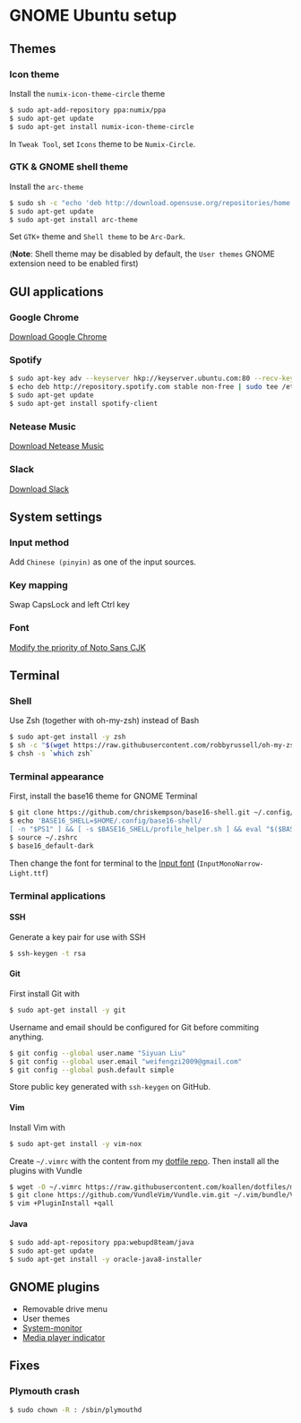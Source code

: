 # GNOME Ubuntu setup

## Themes

### Icon theme

Install the `numix-icon-theme-circle` theme

```bash
$ sudo apt-add-repository ppa:numix/ppa
$ sudo apt-get update
$ sudo apt-get install numix-icon-theme-circle
```

In `Tweak Tool`, set `Icons` theme to be `Numix-Circle`.

### GTK & GNOME shell theme

Install the `arc-theme`

```bash
$ sudo sh -c "echo 'deb http://download.opensuse.org/repositories/home:/Horst3180/xUbuntu_16.04/ /' > /etc/apt/sources.list.d/arc-theme.list"
$ sudo apt-get update
$ sudo apt-get install arc-theme
```

Set `GTK+` theme and `Shell theme` to be `Arc-Dark`.

(**Note**: Shell theme may be disabled by default, the `User themes` GNOME extension need to be enabled first)

## GUI applications

### Google Chrome

[Download Google Chrome](https://www.google.com/chrome/browser/desktop/index.html)

### Spotify

```bash
$ sudo apt-key adv --keyserver hkp://keyserver.ubuntu.com:80 --recv-keys BBEBDCB318AD50EC6865090613B00F1FD2C19886
$ echo deb http://repository.spotify.com stable non-free | sudo tee /etc/apt/sources.list.d/spotify.list
$ sudo apt-get update
$ sudo apt-get install spotify-client
```

### Netease Music

[Download Netease Music](http://s1.music.126.net/download/pc/netease-cloud-music_1.0.0_amd64_ubuntu16.04.deb)

### Slack

[Download Slack](https://downloads.slack-edge.com/linux_releases/slack-desktop-2.4.2-amd64.deb)

## System settings

### Input method
    
Add `Chinese (pinyin)` as one of the input sources.

### Key mapping

Swap CapsLock and left Ctrl key

### Font

[Modify the priority of Noto Sans CJK](https://www.zhihu.com/question/47141667/answer/104906870)

## Terminal

### Shell

Use Zsh (together with oh-my-zsh) instead of Bash

```bash
$ sudo apt-get install -y zsh
$ sh -c "$(wget https://raw.githubusercontent.com/robbyrussell/oh-my-zsh/master/tools/install.sh -O -)"
$ chsh -s `which zsh`
```

### Terminal appearance

First, install the base16 theme for GNOME Terminal

```bash
$ git clone https://github.com/chriskempson/base16-shell.git ~/.config/base16-shell
$ echo 'BASE16_SHELL=$HOME/.config/base16-shell/
[ -n "$PS1" ] && [ -s $BASE16_SHELL/profile_helper.sh ] && eval "$($BASE16_SHELL/profile_helper.sh)"' >> ~/.zshrc
$ source ~/.zshrc
$ base16_default-dark
```

Then change the font for terminal to the [Input font](http://input.fontbureau.com/download/) (`InputMonoNarrow-Light.ttf`)

### Terminal applications

#### SSH

Generate a key pair for use with SSH

```bash
$ ssh-keygen -t rsa
```

#### Git

First install Git with

```bash
$ sudo apt-get install -y git
```

Username and email should be configured for Git before commiting anything.

```bash
$ git config --global user.name "Siyuan Liu"
$ git config --global user.email "weifengzi2009@gmail.com"
$ git config --global push.default simple
```

Store public key generated with `ssh-keygen` on GitHub.

#### Vim

Install Vim with

```bash
$ sudo apt-get install -y vim-nox
```

Create `~/.vimrc` with the content from my [dotfile repo](https://github.com/koallen/dotfiles). Then install all the plugins with Vundle

```bash
$ wget -O ~/.vimrc https://raw.githubusercontent.com/koallen/dotfiles/master/.vimrc
$ git clone https://github.com/VundleVim/Vundle.vim.git ~/.vim/bundle/Vundle.vim
$ vim +PluginInstall +qall
```

#### Java

```bash
$ sudo add-apt-repository ppa:webupd8team/java
$ sudo apt-get update
$ sudo apt-get install -y oracle-java8-installer
```

## GNOME plugins

- Removable drive menu
- User themes
- [System-monitor](https://github.com/paradoxxxzero/gnome-shell-system-monitor-applet#manual-install)
- [Media player indicator](https://github.com/eonpatapon/gnome-shell-extensions-mediaplayer)

## Fixes

### Plymouth crash

```bash
$ sudo chown -R : /sbin/plymouthd
```
